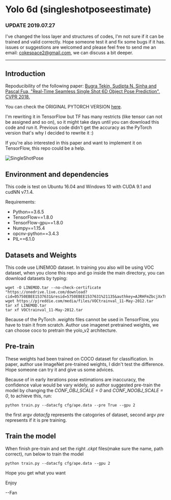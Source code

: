 # Yolo 6d (singleshotposeestimate)

### UPDATE 2019.07.27
I've changed the loss layer and structures of codes, I'm not sure if it can be trained and valid correctly.
Hope someone test it and fix some bugs if it has.
issues or suggestions are welcomed and please feel free to  send me an email: [cokespace2@gmail.com](cokespace2@gmail.com), we can discuss a bit deeper.

---
## Introduction
Repoducibility of the following paper:
[Bugra Tekin, Sudipta N. Sinha and Pascal Fua, "Real-Time Seamless Single Shot 6D Object Pose Prediction", CVPR 2018.](https://arxiv.org/pdf/1711.08848.pdf)

You can check the ORIGINAL PYTORCH VERSION [here](https://github.com/microsoft/singleshotpose).

I'm rewriting it in TensorFlow but TF has many restricts (like tensor can not be assigned and so on), so it might take days until you can download this code and run it. Previous code didn't get the accuracy as the PyTorch version that's why I decided to rewrite it :)

If you're also interested in this paper and want to implement it on TensorFlow, this repo could be a help.

![SingleShotPose](https://btekin.github.io/single_shot_pose.png)

## Environment and dependencies
This code is test on Ubuntu 16.04 and Windows 10 with CUDA 9.1 and cudNN v7.1.4. 

Requirements:
 - Python==3.6.5
 - TensorFlow==1.8.0
 - TensorFlow-gpu==1.8.0
 - Numpy==1.15.4
 - opcnv-python==3.4.3
 - PIL==6.1.0

## Datasets and Weights
This code use LINEMOD dataset. In training you also will be using VOC dataset, when you clone this repo and go inside the main directory, you can download datasets by typing:
```
wget -O LINEMOD.tar --no-check-certificate "https://onedrive.live.com/download?cid=05750EBEE1537631&resid=5750EBEE1537631%21135&authkey=AJRHFmZbcjXxTmI"
wget https://pjreddie.com/media/files/VOCtrainval_11-May-2012.tar
tar xf LINEMOD.tar
tar xf VOCtrainval_11-May-2012.tar
```
Because of the PyTorch *.weights* files cannot be used in TensorFlow, you have to train it from scratch. 
Author use imagenet pretrained weights, we can choose coco to pretrain the yolo_v2 architecture.

## Pre-train
These weights had been trained on COCO dataset for classification. In paper, author use ImageNet pre-trained weights, I didn't test the difference. Hope someone can try it and give us some advices.

Because of in early iterations pose estimations are inaccuracy, the confidence value would be vary widely, so author suggested pre-train the model by changing the *CONF_OBJ_SCALE = 0* and *CONF_NOOBJ_SCALE = 0*, to achieve this, run:

```
python train.py --datacfg cfg/ape.data --pre True --gpu 2
```
the first argv *datacfg* represents the catogories of dataset, second argv *pre* represents if it is pre training.

## Train the model
When finish pre-train and set the right *.ckpt* files(make sure the name, path correct), run below to train the model
```
python train.py --datacfg cfg/ape.data --gpu 2
```


Hope you get what you want

Enjoy

--Fan
